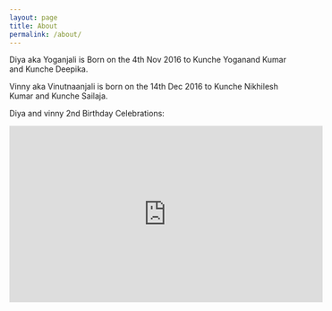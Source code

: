 ```yaml
---
layout: page
title: About
permalink: /about/
---
```


Diya aka Yoganjali is Born on the 4th Nov 2016 to Kunche Yoganand Kumar and Kunche Deepika.

Vinny aka Vinutnaanjali is born on the 14th Dec 2016 to Kunche Nikhilesh Kumar and Kunche Sailaja.

Diya and vinny 2nd Birthday Celebrations:

<iframe width="560" height="315" src="https://www.youtube.com/embed/ff95KPeiWJU" frameborder="0" allow="accelerometer; autoplay; encrypted-media; gyroscope; picture-in-picture" allowfullscreen></iframe>
